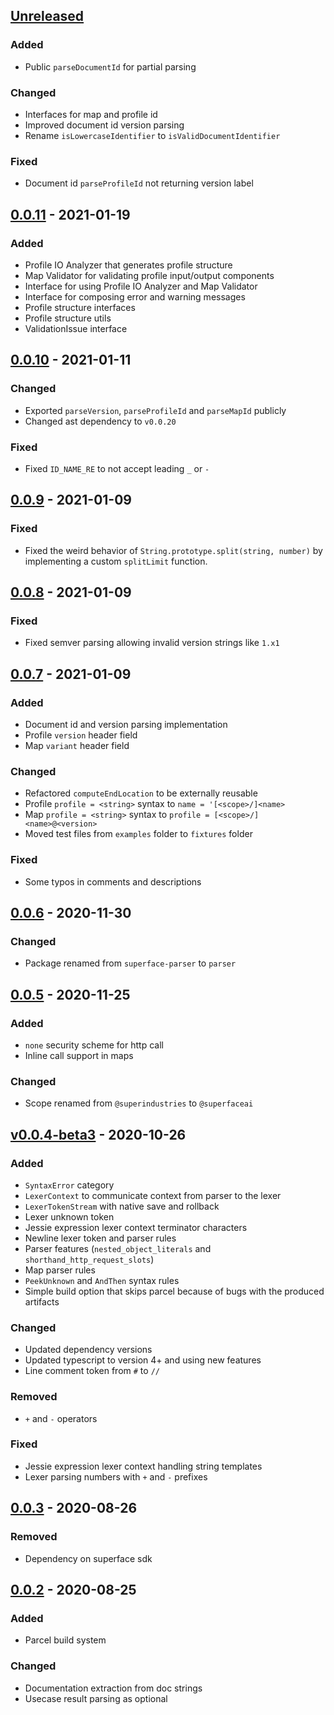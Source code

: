 ## [Unreleased]

### Added
* Public `parseDocumentId` for partial parsing

### Changed
* Interfaces for map and profile id
* Improved document id version parsing
* Rename `isLowercaseIdentifier` to `isValidDocumentIdentifier`

### Fixed
* Document id `parseProfileId` not returning version label

## [0.0.11] - 2021-01-19

### Added
* Profile IO Analyzer that generates profile structure
* Map Validator for validating profile input/output components 
* Interface for using Profile IO Analyzer and Map Validator
* Interface for composing error and warning messages
* Profile structure interfaces
* Profile structure utils
* ValidationIssue interface

## [0.0.10] - 2021-01-11

### Changed
* Exported `parseVersion`, `parseProfileId` and `parseMapId` publicly
* Changed ast dependency to `v0.0.20`

### Fixed
* Fixed `ID_NAME_RE` to not accept leading `_` or `-`

## [0.0.9] - 2021-01-09

### Fixed
* Fixed the weird behavior of `String.prototype.split(string, number)` by implementing a custom `splitLimit` function.

## [0.0.8] - 2021-01-09

### Fixed
* Fixed semver parsing allowing invalid version strings like `1.x1`

## [0.0.7] - 2021-01-09

### Added
* Document id and version parsing implementation
* Profile `version` header field
* Map `variant` header field

### Changed
* Refactored `computeEndLocation` to be externally reusable
* Profile `profile = <string>` syntax to `name = '[<scope>/]<name>`
* Map `profile = <string>` syntax to `profile = [<scope>/]<name>@<version>`
* Moved test files from `examples` folder to `fixtures` folder

### Fixed
* Some typos in comments and descriptions

## [0.0.6] - 2020-11-30

### Changed
* Package renamed from `superface-parser` to `parser`

## [0.0.5] - 2020-11-25

### Added
* `none` security scheme for http call
* Inline call support in maps

### Changed
* Scope renamed from `@superindustries` to `@superfaceai`

## [v0.0.4-beta3] - 2020-10-26

### Added
* `SyntaxError` category
* `LexerContext` to communicate context from parser to the lexer
* `LexerTokenStream` with native save and rollback
* Lexer unknown token
* Jessie expression lexer context terminator characters
* Newline lexer token and parser rules
* Parser features (`nested_object_literals` and `shorthand_http_request_slots`)
* Map parser rules
* `PeekUnknown` and `AndThen` syntax rules
* Simple build option that skips parcel because of bugs with the produced artifacts

### Changed
* Updated dependency versions
* Updated typescript to version 4+ and using new features
* Line comment token from `#` to `//`

### Removed
* `+` and `-` operators

### Fixed
* Jessie expression lexer context handling string templates
* Lexer parsing numbers with `+` and `-` prefixes

## [0.0.3] - 2020-08-26

### Removed
* Dependency on superface sdk

## [0.0.2] - 2020-08-25

### Added
* Parcel build system

### Changed
* Documentation extraction from doc strings
* Usecase result parsing as optional

[Unreleased]: https://github.com/superfaceai/parser/compare/v0.0.11...HEAD
[0.0.11]: https://github.com/superfaceai/parser/compare/v0.0.10...v0.0.11
[0.0.10]: https://github.com/superfaceai/parser/compare/v0.0.9...v0.0.10
[0.0.9]: https://github.com/superfaceai/parser/compare/v0.0.8...v0.0.9
[0.0.8]: https://github.com/superfaceai/parser/compare/v0.0.7...v0.0.8
[0.0.7]: https://github.com/superfaceai/parser/compare/v0.0.6...v0.0.7
[0.0.6]: https://github.com/superfaceai/parser/compare/v0.0.5...v0.0.6
[0.0.5]: https://github.com/superfaceai/parser/compare/v0.0.4-beta3...v0.0.5
[v0.0.4-beta3]: https://github.com/superfaceai/parser/compare/v0.0.3...v0.0.4-beta3
[0.0.3]: https://github.com/superfaceai/parser/compare/v0.0.2...v0.0.3
[0.0.2]: https://github.com/superfaceai/parser/releases/tag/v0.0.2

